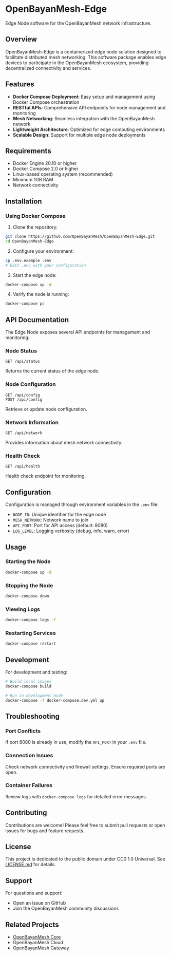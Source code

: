 # OpenBayanMesh-Edge

Edge Node software for the OpenBayanMesh network infrastructure.

## Overview

OpenBayanMesh-Edge is a containerized edge node solution designed to facilitate distributed mesh networking. This software package enables edge devices to participate in the OpenBayanMesh ecosystem, providing decentralized connectivity and services.

## Features

- **Docker Compose Deployment**: Easy setup and management using Docker Compose orchestration
- **RESTful APIs**: Comprehensive API endpoints for node management and monitoring
- **Mesh Networking**: Seamless integration with the OpenBayanMesh network
- **Lightweight Architecture**: Optimized for edge computing environments
- **Scalable Design**: Support for multiple edge node deployments

## Requirements

- Docker Engine 20.10 or higher
- Docker Compose 2.0 or higher
- Linux-based operating system (recommended)
- Minimum 1GB RAM
- Network connectivity

## Installation

### Using Docker Compose

1. Clone the repository:
```bash
git clone https://github.com/OpenBayanMesh/OpenBayanMesh-Edge.git
cd OpenBayanMesh-Edge
```

2. Configure your environment:
```bash
cp .env.example .env
# Edit .env with your configuration
```

3. Start the edge node:
```bash
docker-compose up -d
```

4. Verify the node is running:
```bash
docker-compose ps
```

## API Documentation

The Edge Node exposes several API endpoints for management and monitoring:

### Node Status
```
GET /api/status
```
Returns the current status of the edge node.

### Node Configuration
```
GET /api/config
POST /api/config
```
Retrieve or update node configuration.

### Network Information
```
GET /api/network
```
Provides information about mesh network connectivity.

### Health Check
```
GET /api/health
```
Health check endpoint for monitoring.

## Configuration

Configuration is managed through environment variables in the `.env` file:

- `NODE_ID`: Unique identifier for the edge node
- `MESH_NETWORK`: Network name to join
- `API_PORT`: Port for API access (default: 8080)
- `LOG_LEVEL`: Logging verbosity (debug, info, warn, error)

## Usage

### Starting the Node
```bash
docker-compose up -d
```

### Stopping the Node
```bash
docker-compose down
```

### Viewing Logs
```bash
docker-compose logs -f
```

### Restarting Services
```bash
docker-compose restart
```

## Development

For development and testing:

```bash
# Build local images
docker-compose build

# Run in development mode
docker-compose -f docker-compose.dev.yml up
```

## Troubleshooting

### Port Conflicts
If port 8080 is already in use, modify the `API_PORT` in your `.env` file.

### Connection Issues
Check network connectivity and firewall settings. Ensure required ports are open.

### Container Failures
Review logs with `docker-compose logs` for detailed error messages.

## Contributing

Contributions are welcome! Please feel free to submit pull requests or open issues for bugs and feature requests.

## License

This project is dedicated to the public domain under CC0 1.0 Universal. See [LICENSE.md](LICENSE.md) for details.

## Support

For questions and support:
- Open an issue on GitHub
- Join the OpenBayanMesh community discussions

## Related Projects

- [OpenBayanMesh Core](https://github.com/OpenBayanMesh)
- OpenBayanMesh Cloud
- OpenBayanMesh Gateway
